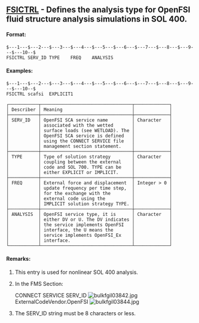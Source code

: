## [FSICTRL](https://help.hexagonmi.com/bundle/MSC_Nastran_2022.4/page/Nastran_Combined_Book/qrg/bulkfgil/TOC.FSICTRL.xhtml) - Defines the analysis type for OpenFSI fluid structure analysis simulations in SOL 400.

#### Format:

```nastran
$---1---$---2---$---3---$---4---$---5---$---6---$---7---$---8---$---9---$---10--$
FSICTRL SERV_ID TYPE    FREQ    ANALYSIS                                        
```

#### Examples:

```nastran
$---1---$---2---$---3---$---4---$---5---$---6---$---7---$---8---$---9---$---10--$
FSICTRL scafsi  EXPLICIT1                                                       
```

```text
┌───────────┬──────────────────────────────────┬─────────────┐
│ Describer │ Meaning                          │             │
├───────────┼──────────────────────────────────┼─────────────┤
│ SERV_ID   │ OpenFSI SCA service name         │ Character   │
│           │ associated with the wetted       │             │
│           │ surface loads (see WETLOAD). The │             │
│           │ OpenFSI SCA service is defined   │             │
│           │ using the CONNECT SERVICE file   │             │
│           │ management section statement.    │             │
├───────────┼──────────────────────────────────┼─────────────┤
│ TYPE      │ Type of solution strategy        │ Character   │
│           │ coupling between the external    │             │
│           │ code and SOL 700. TYPE can be    │             │
│           │ either EXPLICIT or IMPLICIT.     │             │
├───────────┼──────────────────────────────────┼─────────────┤
│ FREQ      │ External force and displacement  │ Integer > 0 │
│           │ update frequency per time step,  │             │
│           │ for the exchange with the        │             │
│           │ external code using the          │             │
│           │ IMPLICIT solution strategy TYPE. │             │
├───────────┼──────────────────────────────────┼─────────────┤
│ ANALYSIS  │ OpenFSI service type, it is      │ Character   │
│           │ either DV or U. The DV indicates │             │
│           │ the service implements OpenFSI   │             │
│           │ interface, the U means the       │             │
│           │ service implements OpenFSI_Ex    │             │
│           │ interface.                       │             │
└───────────┴──────────────────────────────────┴─────────────┘
```

#### Remarks:

1. This entry is used for nonlinear SOL 400 analysis.
2. In the FMS Section:

     CONNECT SERVICE SERV_ID  ![bulkfgil03842.jpg](https://help-be.hexagonmi.com/bundle/MSC_Nastran_2022.4/page/Nastran_Combined_Book/qrg/bulkfgil/../../../assets/bulkfgil03842.jpg?_LANG=enus) ExternalCodeVendor.OpenFSI ![bulkfgil03844.jpg](https://help-be.hexagonmi.com/bundle/MSC_Nastran_2022.4/page/Nastran_Combined_Book/qrg/bulkfgil/../../../assets/bulkfgil03844.jpg?_LANG=enus)

3. The SERV_ID string must be 8 characters or less.
